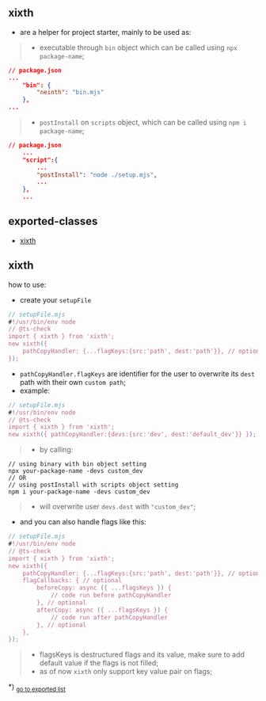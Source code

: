 ## xixth
- are a helper for project starter, mainly to be used as:
>- executable through `bin` object which can be called using `npx package-name`;
```json
// package.json
...
	"bin": {
		"neinth": "bin.mjs"
	},
...
```
>- `postInstall` on `scripts` object, which can be called using `npm i package-name`;
```json
// package.json
	...
	"script":{
		...
		"postInstall": "node ./setup.mjs",
		...
	},
	...
```
## exported-classes
- [xixth](#xixth)
<h2 id="xixth">xixth</h2>

how to use:- create your `setupFile````js// setupFile.mjs#!/usr/bin/env node// @ts-checkimport { xixth } from 'xixth';new xixth({	pathCopyHandler: {...flagKeys:{src:'path', dest:'path'}}, // optional});```- `pathCopyHandler.flagKeys` are identifier for the user to overwrite its `dest` path with their own `custom path`;- example:```js// setupFile.mjs#!/usr/bin/env node// @ts-checkimport { xixth } from 'xixth';new xixth({ pathCopyHandler:{devs:{src:'dev', dest:'default_dev'}} });```>- by calling:```shell// using binary with bin object settingnpx your-package-name -devs custom_dev// OR// using postInstall with scripts object settingnpm i your-package-name -devs custom_dev```>- will overwrite user `devs.dest` with `"custom_dev"`;- and you can also handle flags like this:```js// setupFile.mjs#!/usr/bin/env node// @ts-checkimport { xixth } from 'xixth';new xixth({	pathCopyHandler: {...flagKeys:{src:'path', dest:'path'}}, // optional	flagCallbacks: { // optional		beforeCopy: async ({ ...flagsKeys }) {			// code run before pathCopyHandler		}, // optional		afterCopy: async ({ ...flagsKeys }) {			// code run after pathCopyHandler		}, // optional	},});```>- flagsKeys is destructured flags and its value, make sure to add default value if the flags is not filled;>- as of now `xixth` only support key value pair on flags;

*) <sub>[go to exported list](#exported-classes)</sub>

